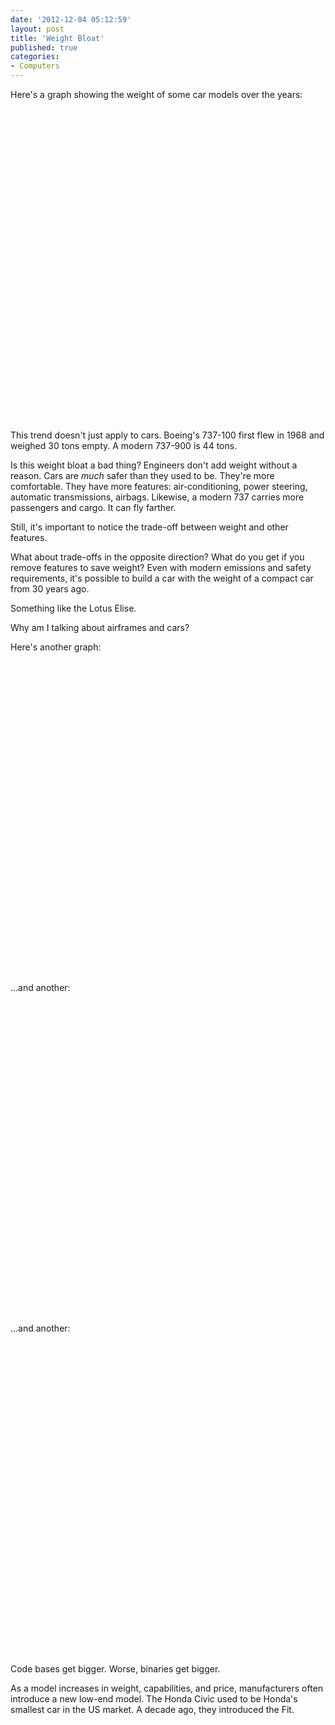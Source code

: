 ```yaml
---
date: '2012-12-04 05:12:59'
layout: post
title: 'Weight Bloat'
published: true
categories:
- Computers
---
```


Here's a graph showing the weight of some car models over the years:

<div id="car_weight_chart_div" style="width: 100%; height: 500px;"> </div>

This trend doesn't just apply to cars. Boeing's 737-100 first flew in 1968 and weighed 30 tons empty. A modern 737-900 is 44 tons.

Is this weight bloat a bad thing? Engineers don't add weight without a reason. Cars are *much* safer than they used to be. They're more comfortable. They have more features: air-conditioning, power steering, automatic transmissions, airbags. Likewise, a modern 737 carries more passengers and cargo. It can fly farther.

Still, it's important to notice the trade-off between weight and other features.

What about trade-offs in the opposite direction? What do you get if you remove features to save weight? Even with modern emissions and safety requirements, it's possible to build a car with the weight of a compact car from 30 years ago.

Something like the Lotus Elise.

Why am I talking about airframes and cars?

Here's another graph:

<div id="httpd_cloc_chart_div" style="width: 100%; height: 500px;"> </div>

...and another:

<div id="nodejs_cloc_chart_div" style="width: 100%; height: 500px;"> </div>

...and another:

<div id="_cloc_chart_div" style="width: 100%; height: 500px;"> </div>

Code bases get bigger. Worse, binaries get bigger.


As a model increases in weight, capabilities, and price, manufacturers often introduce a new low-end model. The Honda Civic used to be Honda's smallest car in the US market. A decade ago, they introduced the Fit. 


<script type="text/javascript" src="https://www.google.com/jsapi"> </script>
<script type="text/javascript">
// Load the Visualization API and the piechart package.
google.load('visualization', '1.0', {'packages':['corechart']});

// Set a callback to run when the Google Visualization API is loaded.
google.setOnLoadCallback(drawCharts);

function drawCharts() {
  var car_data = new google.visualization.DataTable();
  car_data.addColumn("date", "Year");
  car_data.addColumn("number", "Honda Civic");
  car_data.addColumn("number", "Toyota Corolla");
  car_data.addColumn("number", "Volkswagen Golf");
  car_data.addRows([
    [new Date(1973, 0, 1), 680, 730, 790],
    [new Date(1975, 0, 1), 680, 880, 790],
    [new Date(1980, 0, 1), 780, 855, 790],
    [new Date(1985, 0, 1), 825, 1047, 969],
    [new Date(1988, 0, 1), 924, 1086, 969],
    [new Date(1989, 0, 1), 973, 1086, 969],
    [new Date(1990, 0, 1), 1026, 1086, 969],
    [new Date(1991, 0, 1), 1026, 1086, 1020],
    [new Date(1992, 0, 1), 1031, 1086, 1020],
    [new Date(1993, 0, 1), 1031, 1052, 1020],
    [new Date(1994, 0, 1), 1049, 1052, 1020],
    [new Date(1995, 0, 1), 1049, 1095, 1020],
    [new Date(1996, 0, 1), 1052, 1095, 1020],
    [new Date(1997, 0, 1), 1075, 1095, 1020],
    [new Date(1998, 0, 1), 1060, 1095, 1020],
    [new Date(1999, 0, 1), 1060, 1095, 1256],
    [new Date(2000, 0, 1), 1060, 1095, 1256],
    [new Date(2001, 0, 1), 1098, 1095, 1256],
    [new Date(2002, 0, 1), 1098, 1135, 1256],
    [new Date(2005, 0, 1), 1144, 1135, 1323],
    [new Date(2006, 0, 1), 1144, 1300, 1323],
    [new Date(2012, 0, 1), 1243, 1300, 1346]
  ]);
  var car_options = {
                  'title':'Car Weights',
                  'fontSize': 20,
                  'backgroundColor': {
                    'fill': '#eef'
                  },
                  'chartArea': {
                    'left': '15%',
                    'width': '80%'
                  },
                  'legend': {
                    'position': 'top',
                    'textStyle': {
                      'fontSize': 14
                    }
                  },
                  'hAxis': {},
                  'vAxis': {
                    'gridlines': {
                      'count': 6
                    },
                    'minValue': 0,
                    'title': 'Kilograms'
                  },
                  'colors': [
                    '#43d',
                    '#396',
                    '#668'
                  ],
                  'width': "100%",
                  'height': 500
                };
  var car_chart = new google.visualization.ChartWrapper({
    'chartType': 'LineChart',
    'containerId': 'car_weight_chart_div',
    'options': car_options,
    'dataTable': car_data
  });
  car_chart.draw();

  var httpd_cloc_data = new google.visualization.DataTable();
  httpd_cloc_data.addColumn("date", "Year");
  httpd_cloc_data.addColumn("number", "Apache httpd");
  httpd_cloc_data.addRows([
    [new Date("Wed Nov 7 19:26:48 2012 +0000"), 151569],
    [new Date("Sun Oct 7 00:07:05 2012 +0000"), 151348],
    [new Date("Wed Sep 19 07:44:53 2012 +0000"), 149758],
    [new Date("Tue Aug 21 14:46:55 2012 +0000"), 149328],
    [new Date("Tue Aug 7 19:38:09 2012 +0000"), 149290],
    [new Date("Tue Jul 31 19:59:30 2012 +0000"), 149018],
    [new Date("Wed Jul 18 18:28:04 2012 +0000"), 148751],
    [new Date("Fri Jun 22 14:56:44 2012 +0000"), 148624],
    [new Date("Sat May 26 16:08:58 2012 +0000"), 148168],
    [new Date("Tue May 8 16:50:38 2012 +0000"), 148135],
    [new Date("Sat Apr 28 09:02:40 2012 +0000"), 148035],
    [new Date("Wed Apr 25 13:43:43 2012 +0000"), 148044],
    [new Date("Fri Apr 20 11:44:27 2012 +0000"), 148042],
    [new Date("Thu Apr 12 14:15:20 2012 +0000"), 148033],
    [new Date("Mon Apr 2 18:52:26 2012 +0000"), 147996],
    [new Date("Fri Mar 16 19:58:32 2012 +0000"), 147982],
    [new Date("Wed Feb 29 01:52:17 2012 +0000"), 147924],
    [new Date("Thu Feb 2 14:14:00 2012 +0000"), 147888],
    [new Date("Mon Jan 9 13:06:18 2012 +0000"), 147909],
    [new Date("Sat Dec 17 17:06:08 2011 +0000"), 146650],
    [new Date("Fri Dec 2 22:42:39 2011 +0000"), 146180],
    [new Date("Tue Nov 22 16:50:00 2011 +0000"), 145938],
    [new Date("Sun Nov 13 00:21:45 2011 +0000"), 145723],
    [new Date("Wed Nov 9 23:21:13 2011 +0000"), 141145],
    [new Date("Sun Oct 30 14:19:45 2011 +0000"), 140793],
    [new Date("Sun Oct 9 22:41:54 2011 +0000"), 138907],
    [new Date("Mon Sep 19 13:50:53 2011 +0000"), 138592],
    [new Date("Sun Sep 4 16:04:38 2011 +0000"), 138404],
    [new Date("Sun Aug 14 22:03:02 2011 +0000"), 138240],
    [new Date("Sat Jul 23 17:29:42 2011 +0000"), 137890],
    [new Date("Wed Jun 29 19:16:36 2011 +0000"), 138645],
    [new Date("Mon Jun 6 15:42:06 2011 +0000"), 138020],
    [new Date("Mon May 9 18:43:50 2011 +0000"), 136193],
    [new Date("Thu Apr 7 00:07:50 2011 +0000"), 135923],
    [new Date("Mon Mar 28 10:09:29 2011 +0000"), 135884],
    [new Date("Sat Mar 12 12:03:59 2011 +0000"), 135779],
    [new Date("Tue Feb 15 16:13:20 2011 +0000"), 135695],
    [new Date("Wed Feb 2 21:23:41 2011 +0000"), 135381],
    [new Date("Sat Jan 15 15:21:54 2011 +0000"), 134947],
    [new Date("Wed Jan 5 16:22:42 2011 +0000"), 134942],
    [new Date("Thu Dec 23 16:43:43 2010 +0000"), 134889],
    [new Date("Tue Dec 7 21:03:23 2010 +0000"), 134900],
    [new Date("Tue Nov 30 21:43:36 2010 +0000"), 134854],
    [new Date("Sat Nov 20 22:38:38 2010 +0000"), 134623],
    [new Date("Sun Nov 7 13:26:54 2010 +0000"), 134312],
    [new Date("Wed Nov 3 15:23:31 2010 +0000"), 133779],
    [new Date("Wed Oct 20 11:03:01 2010 +0000"), 133639],
    [new Date("Tue Oct 12 19:59:09 2010 +0000"), 133175],
    [new Date("Mon Sep 27 14:32:33 2010 +0000"), 131702],
    [new Date("Thu Sep 16 09:56:38 2010 +0000"), 131039],
    [new Date("Wed Aug 18 20:10:12 2010 +0000"), 130159],
    [new Date("Wed Jul 14 20:19:07 2010 +0000"), 130018],
    [new Date("Fri Jun 18 08:44:34 2010 +0000"), 129401],
    [new Date("Sat Jun 5 20:35:51 2010 +0000"), 129249],
    [new Date("Thu May 6 14:00:59 2010 +0000"), 129118],
    [new Date("Tue Apr 13 13:54:00 2010 +0000"), 129021],
    [new Date("Wed Mar 24 13:11:51 2010 +0000"), 128701],
    [new Date("Thu Mar 11 14:23:19 2010 +0000"), 128625],
    [new Date("Sat Feb 20 15:21:03 2010 +0000"), 128494],
    [new Date("Mon Feb 1 21:38:15 2010 +0000"), 128003],
    [new Date("Tue Dec 29 12:39:23 2009 +0000"), 127767],
    [new Date("Tue Nov 24 21:24:27 2009 +0000"), 127614],
    [new Date("Mon Nov 9 10:43:16 2009 +0000"), 127509],
    [new Date("Mon Nov 2 19:03:06 2009 +0000"), 127435],
    [new Date("Fri Oct 9 21:45:16 2009 +0000"), 126556],
    [new Date("Sun Sep 27 12:54:50 2009 +0000"), 125823],
    [new Date("Sun Sep 6 19:36:45 2009 +0000"), 125610],
    [new Date("Mon Jul 27 16:38:04 2009 +0000"), 124026],
    [new Date("Sat Jun 27 06:59:47 2009 +0000"), 123613],
    [new Date("Fri May 15 15:19:04 2009 +0000"), 123456],
    [new Date("Tue May 5 06:47:21 2009 +0000"), 123424],
    [new Date("Thu Apr 2 10:05:39 2009 +0000"), 122732],
    [new Date("Wed Mar 25 17:52:23 2009 +0000"), 128724],
    [new Date("Tue Feb 17 17:51:17 2009 +0000"), 128532],
    [new Date("Sun Jan 25 22:13:40 2009 +0000"), 127897],
    [new Date("Thu Jan 8 18:29:42 2009 +0000"), 127645],
    [new Date("Tue Dec 30 17:07:25 2008 +0000"), 128699],
    [new Date("Sun Dec 14 17:18:16 2008 +0000"), 127095],
    [new Date("Fri Dec 5 03:48:35 2008 +0000"), 125326],
    [new Date("Thu Nov 13 01:23:00 2008 +0000"), 147570],
    [new Date("Fri Oct 31 13:35:46 2008 +0000"), 148307],
    [new Date("Fri Oct 10 06:41:32 2008 +0000"), 147022],
    [new Date("Mon Aug 18 13:33:34 2008 +0000"), 143981],
    [new Date("Thu Jul 10 13:27:37 2008 +0000"), 143955],
    [new Date("Sat Jun 7 12:51:43 2008 +0000"), 143837],
    [new Date("Thu May 22 17:01:14 2008 +0000"), 143739],
    [new Date("Sat May 3 04:25:37 2008 +0000"), 143674],
    [new Date("Tue Apr 8 16:04:12 2008 +0000"), 142553],
    [new Date("Wed Apr 2 15:07:57 2008 +0000"), 140833],
    [new Date("Sun Mar 2 23:57:11 2008 +0000"), 140706],
    [new Date("Mon Feb 11 14:27:34 2008 +0000"), 140575],
    [new Date("Mon Dec 31 05:40:54 2007 +0000"), 140191],
    [new Date("Tue Dec 11 13:27:21 2007 +0000"), 139947],
    [new Date("Fri Nov 23 12:13:59 2007 +0000"), 139287],
    [new Date("Wed Oct 24 03:56:50 2007 +0000"), 138355],
    [new Date("Wed Sep 26 14:26:19 2007 +0000"), 138197],
    [new Date("Sun Sep 2 09:16:05 2007 +0000"), 138065],
    [new Date("Fri Aug 24 00:42:35 2007 +0000"), 137955],
    [new Date("Mon Aug 6 22:45:39 2007 +0000"), 137917],
    [new Date("Wed Jul 18 08:02:21 2007 +0000"), 137575],
    [new Date("Sun May 27 11:26:04 2007 +0000"), 137274],
    [new Date("Mon Mar 19 20:04:56 2007 +0000"), 137154],
    [new Date("Mon Dec 25 17:40:10 2006 +0000"), 137115],
    [new Date("Tue Nov 7 13:35:09 2006 +0000"), 136940],
    [new Date("Thu Sep 28 20:15:42 2006 +0000"), 136050],
    [new Date("Sat Jul 29 13:24:37 2006 +0000"), 135180],
    [new Date("Tue Jul 11 21:12:08 2006 +0000"), 134809],
    [new Date("Sat Jun 10 01:51:27 2006 +0000"), 134748],
    [new Date("Wed Apr 19 22:47:49 2006 +0000"), 134513],
    [new Date("Thu Mar 9 20:36:27 2006 +0000"), 134415],
    [new Date("Wed Jan 18 10:11:39 2006 +0000"), 134565],
    [new Date("Sun Dec 11 20:40:56 2005 +0000"), 133459],
    [new Date("Wed Nov 16 17:24:48 2005 +0000"), 133082],
    [new Date("Tue Oct 25 19:54:11 2005 +0000"), 132990],
    [new Date("Wed Oct 5 07:59:36 2005 +0000"), 132708],
    [new Date("Mon Sep 19 13:03:37 2005 +0000"), 132523],
    [new Date("Fri Aug 26 16:00:59 2005 +0000"), 132314],
    [new Date("Tue Aug 9 08:21:39 2005 +0000"), 132091],
    [new Date("Sat Jul 16 11:46:15 2005 +0000"), 132090],
    [new Date("Thu Jun 16 12:52:57 2005 +0000"), 131620],
    [new Date("Mon May 23 17:43:10 2005 +0000"), 131187],
    [new Date("Wed Apr 20 19:44:43 2005 +0000"), 130532],
    [new Date("Thu Mar 31 19:02:44 2005 +0000"), 130401],
    [new Date("Fri Feb 25 06:29:20 2005 +0000"), 130152],
    [new Date("Thu Feb 3 22:05:06 2005 +0000"), 130095],
    [new Date("Sat Jan 15 16:19:16 2005 +0000"), 129551],
    [new Date("Thu Dec 16 19:28:17 2004 +0000"), 129460],
    [new Date("Fri Dec 3 05:28:00 2004 +0000"), 129337],
    [new Date("Sat Nov 27 19:54:28 2004 +0000"), 129272],
    [new Date("Fri Nov 19 09:18:04 2004 +0000"), 108342],
    [new Date("Sun Oct 31 18:00:43 2004 +0000"), 107412],
    [new Date("Wed Oct 6 19:40:47 2004 +0000"), 107271],
    [new Date("Fri Sep 17 15:39:29 2004 +0000"), 107015],
    [new Date("Thu Sep 9 10:26:29 2004 +0000"), 106193],
    [new Date("Thu Aug 26 18:30:41 2004 +0000"), 106102],
    [new Date("Tue Aug 17 16:35:26 2004 +0000"), 104795],
    [new Date("Wed Aug 11 22:13:50 2004 +0000"), 104362],
    [new Date("Mon Jul 26 03:42:54 2004 +0000"), 103525],
    [new Date("Sat Jul 3 07:19:58 2004 +0000"), 103051],
    [new Date("Thu Jun 3 15:43:09 2004 +0000"), 102340],
    [new Date("Wed May 5 15:30:53 2004 +0000"), 102256],
    [new Date("Sun Apr 18 19:05:49 2004 +0000"), 102149],
    [new Date("Tue Mar 30 19:58:14 2004 +0000"), 101541],
    [new Date("Tue Mar 16 16:57:02 2004 +0000"), 101467],
    [new Date("Mon Mar 1 17:49:52 2004 +0000"), 101204],
    [new Date("Sun Feb 8 19:48:18 2004 +0000"), 101017],
    [new Date("Thu Jan 29 23:40:02 2004 +0000"), 101009],
    [new Date("Sat Jan 10 05:43:49 2004 +0000"), 100886],
    [new Date("Tue Dec 16 20:55:04 2003 +0000"), 100533],
    [new Date("Wed Nov 26 18:48:56 2003 +0000"), 100281],
    [new Date("Sun Nov 2 14:40:45 2003 +0000"), 101459],
    [new Date("Thu Sep 18 20:57:12 2003 +0000"), 101364],
    [new Date("Fri Aug 22 23:14:30 2003 +0000"), 101254],
    [new Date("Wed Jul 30 21:04:31 2003 +0000"), 101160],
    [new Date("Mon Jul 21 12:42:52 2003 +0000"), 101153],
    [new Date("Wed Jul 9 12:19:01 2003 +0000"), 101094],
    [new Date("Tue Jun 10 20:17:51 2003 +0000"), 100984],
    [new Date("Thu May 22 12:25:19 2003 +0000"), 100914],
    [new Date("Tue May 13 14:52:37 2003 +0000"), 100672],
    [new Date("Wed Apr 23 18:58:17 2003 +0000"), 100754],
    [new Date("Wed Apr 9 21:58:52 2003 +0000"), 100717],
    [new Date("Sat Mar 29 02:18:43 2003 +0000"), 100827],
    [new Date("Thu Mar 6 21:57:45 2003 +0000"), 100577],
    [new Date("Tue Feb 18 22:07:21 2003 +0000"), 100071],
    [new Date("Wed Jan 29 18:26:43 2003 +0000"), 99814],
    [new Date("Thu Jan 16 23:23:47 2003 +0000"), 99612],
    [new Date("Sun Dec 29 03:36:57 2002 +0000"), 98418],
    [new Date("Sat Dec 14 19:00:34 2002 +0000"), 98474],
    [new Date("Mon Dec 2 23:56:25 2002 +0000"), 98130],
    [new Date("Wed Nov 20 21:43:24 2002 +0000"), 98053],
    [new Date("Mon Nov 11 03:13:54 2002 +0000"), 97866],
    [new Date("Fri Nov 1 17:55:12 2002 +0000"), 97723],
    [new Date("Fri Oct 18 16:47:29 2002 +0000"), 97616],
    [new Date("Wed Oct 9 01:40:44 2002 +0000"), 97473],
    [new Date("Mon Sep 30 23:43:18 2002 +0000"), 97372],
    [new Date("Fri Sep 20 06:06:41 2002 +0000"), 97237],
    [new Date("Sat Sep 14 23:05:42 2002 +0000"), 97189],
    [new Date("Sun Sep 8 22:45:05 2002 +0000"), 96696],
    [new Date("Mon Sep 2 00:24:44 2002 +0000"), 96589],
    [new Date("Sat Aug 24 17:54:20 2002 +0000"), 96466],
    [new Date("Fri Aug 16 03:52:53 2002 +0000"), 96326],
    [new Date("Fri Aug 2 03:42:12 2002 +0000"), 96318],
    [new Date("Thu Jul 25 17:11:33 2002 +0000"), 96162],
    [new Date("Wed Jul 17 07:14:59 2002 +0000"), 96060],
    [new Date("Wed Jul 10 07:01:02 2002 +0000"), 96061],
    [new Date("Fri Jun 28 08:40:25 2002 +0000"), 95915],
    [new Date("Wed Jun 19 00:31:12 2002 +0000"), 95471],
    [new Date("Thu Jun 13 18:37:00 2002 +0000"), 95386],
    [new Date("Fri Jun 7 10:33:33 2002 +0000"), 95313],
    [new Date("Sun Jun 2 02:27:07 2002 +0000"), 94848],
    [new Date("Wed May 29 21:14:21 2002 +0000"), 94206],
    [new Date("Fri May 24 14:41:08 2002 +0000"), 93926],
    [new Date("Fri May 17 10:48:06 2002 +0000"), 93679],
    [new Date("Fri May 10 07:51:16 2002 +0000"), 93435],
    [new Date("Fri May 3 20:13:57 2002 +0000"), 93115],
    [new Date("Sun Apr 28 01:45:00 2002 +0000"), 93003],
    [new Date("Fri Apr 19 20:57:01 2002 +0000"), 92724],
    [new Date("Fri Apr 12 19:58:52 2002 +0000"), 91012],
    [new Date("Fri Apr 5 21:24:13 2002 +0000"), 89507],
    [new Date("Mon Apr 1 08:27:42 2002 +0000"), 89398],
    [new Date("Thu Mar 28 02:36:05 2002 +0000"), 89368],
    [new Date("Mon Mar 25 07:37:34 2002 +0000"), 89316],
    [new Date("Wed Mar 20 01:58:47 2002 +0000"), 88303],
    [new Date("Thu Mar 14 07:21:10 2002 +0000"), 87990],
    [new Date("Tue Mar 12 01:40:02 2002 +0000"), 88071],
    [new Date("Thu Mar 7 09:27:17 2002 +0000"), 87518],
    [new Date("Fri Mar 1 09:23:05 2002 +0000"), 87411],
    [new Date("Sun Feb 24 00:34:14 2002 +0000"), 87149],
    [new Date("Sun Feb 17 19:21:31 2002 +0000"), 86780],
    [new Date("Mon Feb 11 15:40:07 2002 +0000"), 86599],
    [new Date("Tue Feb 5 23:17:22 2002 +0000"), 86363],
    [new Date("Fri Feb 1 17:57:43 2002 +0000"), 85756],
    [new Date("Tue Jan 29 15:31:28 2002 +0000"), 85648],
    [new Date("Tue Jan 22 06:26:07 2002 +0000"), 85424],
    [new Date("Sat Jan 12 02:43:31 2002 +0000"), 85302],
    [new Date("Thu Jan 3 09:53:37 2002 +0000"), 85679],
    [new Date("Thu Dec 27 06:03:13 2001 +0000"), 85292],
    [new Date("Fri Dec 14 13:42:17 2001 +0000"), 84702],
    [new Date("Wed Dec 5 19:01:25 2001 +0000"), 84513],
    [new Date("Wed Nov 28 07:11:44 2001 +0000"), 84478],
    [new Date("Wed Nov 21 18:08:33 2001 +0000"), 83653],
    [new Date("Tue Nov 13 20:15:10 2001 +0000"), 84668],
    [new Date("Thu Nov 8 14:29:37 2001 +0000"), 84314],
    [new Date("Mon Oct 29 15:45:53 2001 +0000"), 83669],
    [new Date("Thu Oct 18 19:51:49 2001 +0000"), 83111],
    [new Date("Thu Oct 11 13:27:05 2001 +0000"), 82216],
    [new Date("Wed Oct 3 01:18:22 2001 +0000"), 82181],
    [new Date("Sat Sep 22 18:53:20 2001 +0000"), 82110],
    [new Date("Mon Sep 10 04:21:40 2001 +0000"), 82599],
    [new Date("Fri Aug 31 09:47:53 2001 +0000"), 82248],
    [new Date("Sun Aug 26 20:09:52 2001 +0000"), 82161],
    [new Date("Thu Aug 23 21:03:44 2001 +0000"), 82287],
    [new Date("Wed Aug 22 02:22:46 2001 +0000"), 83141],
    [new Date("Sun Aug 19 05:48:19 2001 +0000"), 83081],
    [new Date("Thu Aug 16 16:51:48 2001 +0000"), 80635],
    [new Date("Thu Aug 9 15:56:20 2001 +0000"), 80764],
    [new Date("Fri Aug 3 16:25:10 2001 +0000"), 79107],
    [new Date("Mon Jul 30 05:02:53 2001 +0000"), 78885],
    [new Date("Mon Jul 23 18:17:16 2001 +0000"), 77531],
    [new Date("Wed Jul 11 14:48:23 2001 +0000"), 77084],
    [new Date("Wed Jun 27 21:14:15 2001 +0000"), 76881],
    [new Date("Sat Jun 9 02:57:46 2001 +0000"), 76508],
    [new Date("Wed May 23 03:39:44 2001 +0000"), 76473],
    [new Date("Fri May 11 18:21:27 2001 +0000"), 76218],
    [new Date("Fri May 4 00:01:18 2001 +0000"), 66008],
    [new Date("Thu Apr 19 12:07:50 2001 +0000"), 65943],
    [new Date("Tue Apr 10 20:28:01 2001 +0000"), 65328],
    [new Date("Tue Apr 3 06:01:49 2001 +0000"), 65436],
    [new Date("Wed Mar 21 02:20:00 2001 +0000"), 65075],
    [new Date("Fri Mar 2 21:36:21 2001 +0000"), 72643],
    [new Date("Fri Feb 23 13:16:51 2001 +0000"), 73097],
    [new Date("Wed Feb 14 13:35:05 2001 +0000"), 73189],
    [new Date("Sat Feb 10 03:03:18 2001 +0000"), 73721],
    [new Date("Thu Feb 1 15:58:09 2001 +0000"), 73844],
    [new Date("Thu Jan 25 02:51:30 2001 +0000"), 73677],
    [new Date("Thu Jan 18 19:42:15 2001 +0000"), 74684],
    [new Date("Sun Jan 7 16:37:12 2001 +0000"), 74777],
    [new Date("Thu Dec 21 19:47:51 2000 +0000"), 74582],
    [new Date("Sun Dec 17 03:08:43 2000 +0000"), 74496],
    [new Date("Thu Dec 7 08:56:17 2000 +0000"), 74597],
    [new Date("Sat Dec 2 21:39:03 2000 +0000"), 74609],
    [new Date("Thu Nov 23 10:08:19 2000 +0000"), 73826],
    [new Date("Wed Nov 15 20:44:50 2000 +0000"), 73074],
    [new Date("Thu Nov 9 03:33:24 2000 +0000"), 71525],
    [new Date("Wed Nov 1 00:08:33 2000 +0000"), 71474],
    [new Date("Sat Oct 21 12:15:32 2000 +0000"), 70499],
    [new Date("Fri Oct 13 17:36:51 2000 +0000"), 70534],
    [new Date("Sun Oct 8 06:05:22 2000 +0000"), 70441],
    [new Date("Thu Sep 28 17:05:36 2000 +0000"), 69718],
    [new Date("Wed Sep 13 02:07:40 2000 +0000"), 69575],
    [new Date("Sat Aug 19 00:38:51 2000 +0000"), 69147],
    [new Date("Tue Aug 8 04:59:31 2000 +0000"), 68794],
    [new Date("Sat Jul 29 14:30:29 2000 +0000"), 68641],
    [new Date("Tue Jul 11 22:12:18 2000 +0000"), 66993],
    [new Date("Fri Jun 30 14:45:15 2000 +0000"), 67062],
    [new Date("Tue Jun 20 11:31:54 2000 +0000"), 58810],
    [new Date("Sun Jun 11 22:35:20 2000 +0000"), 58768],
    [new Date("Sun Jun 4 19:27:02 2000 +0000"), 59259],
    [new Date("Wed May 24 23:45:37 2000 +0000"), 58556],
    [new Date("Thu May 11 20:34:29 2000 +0000"), 58367],
    [new Date("Fri Apr 28 05:50:17 2000 +0000"), 53949],
    [new Date("Mon Apr 17 13:45:42 2000 +0000"), 53686],
    [new Date("Fri Mar 31 06:42:48 2000 +0000"), 53950],
    [new Date("Tue Mar 14 12:18:28 2000 +0000"), 53528],
    [new Date("Thu Feb 10 16:38:57 2000 +0000"), 54063],
    [new Date("Tue Jan 4 19:01:04 2000 +0000"), 54054],
    [new Date("Wed Dec 8 22:34:02 1999 +0000"), 54196],
    [new Date("Wed Nov 3 02:38:42 1999 +0000"), 53231],
    [new Date("Tue Oct 12 20:36:56 1999 +0000"), 53242],
    [new Date("Mon Aug 30 14:47:21 1999 +0000"), 51943],
    [new Date("Sun Aug 15 00:15:44 1999 +0000"), 27116],
    [new Date("Mon Jul 12 22:51:15 1999 +0000"), 26719],
    [new Date("Tue Mar 23 14:35:47 1999 +0000"), 25644],
    [new Date("Wed Nov 4 19:31:50 1998 +0000"), 24837],
    [new Date("Mon Jun 22 09:48:38 1998 +0000"), 23552],
    [new Date("Sat Mar 21 17:00:54 1998 +0000"), 21605],
    [new Date("Tue Nov 25 09:47:47 1997 +0000"), 17750],
    [new Date("Wed Jul 30 20:08:17 1997 +0000"), 13689],
    [new Date("Fri May 30 19:33:04 1997 +0000"), 10891],
    [new Date("Wed Apr 16 12:43:20 1997 +0000"), 9929],
    [new Date("Sun Jan 26 01:31:14 1997 +0000"), 7917],
    [new Date("Tue Nov 26 06:02:02 1996 +0000"), 5668]
  ]);

  var httpd_cloc_options = {
                  'title':'Httpd: Lines of Code',
                  'fontSize': 20,
                  'backgroundColor': {
                    'fill': '#eef'
                  },
                  'chartArea': {
                    'left': '15%',
                    'width': '80%'
                  },
                  'legend': {},
                  'hAxis': {},
                  'vAxis': {
                    'gridlines': {
                      'count': 8
                    },
                    'minValue': 0,
                    'title': 'Lines'
                  },
                  'colors': [
                    '#43d',
                    '#396',
                    '#668'
                  ],
                  'width': "100%",
                  'height': 500
                };
  var httpd_cloc_chart = new google.visualization.ChartWrapper({
    'chartType': 'LineChart',
    'containerId': 'httpd_cloc_chart_div',
    'options': httpd_cloc_options,
    'dataTable': httpd_cloc_data
  });
  httpd_cloc_chart.draw();

  var nodejs_cloc_data = new google.visualization.DataTable();
  nodejs_cloc_data.addColumn("date", "Year");
  nodejs_cloc_data.addColumn("number", "Node.js");
  nodejs_cloc_data.addRows([
    [new Date("Thu Nov 1 01:36:41 2012 +0100"), 11935],
    [new Date("Wed Oct 24 02:42:57 2012 +0200"), 11842],
    [new Date("Tue Oct 23 19:54:22 2012 -0400"), 12062],
    [new Date("Mon Oct 22 00:18:14 2012 +0200"), 12413],
    [new Date("Fri Oct 12 08:57:12 2012 -0700"), 12409],
    [new Date("Sun Oct 7 11:27:14 2012 -0700"), 12388],
    [new Date("Mon Sep 24 11:18:05 2012 +0300"), 12361],
    [new Date("Wed Sep 19 14:37:08 2012 +0200"), 12351],
    [new Date("Fri Sep 14 01:59:44 2012 +0200"), 12348],
    [new Date("Wed Sep 12 02:46:45 2012 +0200"), 12333],
    [new Date("Sat Sep 8 02:08:22 2012 +0200"), 12352],
    [new Date("Thu Sep 6 15:58:09 2012 +0200"), 12333],
    [new Date("Thu Aug 30 17:28:02 2012 +0200"), 12335],
    [new Date("Mon Aug 27 12:51:25 2012 -0700"), 12232],
    [new Date("Wed Aug 22 15:18:45 2012 -0400"), 12335],
    [new Date("Sun Aug 19 11:11:47 2012 -0700"), 12321],
    [new Date("Wed Aug 15 02:10:02 2012 +0200"), 12320],
    [new Date("Tue Aug 7 12:02:49 2012 -0700"), 12305],
    [new Date("Sat Aug 4 11:06:14 2012 -0700"), 12305],
    [new Date("Thu Aug 2 15:00:57 2012 -0700"), 12305],
    [new Date("Tue Jul 31 13:45:16 2012 +0200"), 12305],
    [new Date("Wed Jul 25 10:28:03 2012 -0700"), 12302],
    [new Date("Thu Jul 19 14:27:31 2012 -0700"), 12274],
    [new Date("Tue Jul 17 12:02:57 2012 -0700"), 12288],
    [new Date("Sat Jul 14 01:43:34 2012 +0200"), 12288],
    [new Date("Fri Jul 6 21:36:53 2012 -0700"), 12286],
    [new Date("Thu Jul 5 18:46:09 2012 +0200"), 12282],
    [new Date("Tue Jul 3 15:14:33 2012 +0200"), 12282],
    [new Date("Thu Jun 28 04:14:24 2012 +0200"), 12282],
    [new Date("Mon Jun 25 18:53:35 2012 +0200"), 12282],
    [new Date("Thu Jun 21 19:44:58 2012 -0700"), 12282],
    [new Date("Mon Jun 18 11:03:32 2012 +0200"), 12267],
    [new Date("Tue Jun 19 17:48:07 2012 +0200"), 12267],
    [new Date("Sun Jun 17 12:04:35 2012 -0700"), 12274],
    [new Date("Thu Jun 14 16:59:02 2012 -0700"), 12274],
    [new Date("Wed Jun 13 11:58:18 2012 +0000"), 12280],
    [new Date("Mon Jun 11 23:46:17 2012 +0200"), 13042],
    [new Date("Sat Jun 9 00:33:25 2012 -0700"), 12197],
    [new Date("Wed Jun 6 09:58:46 2012 -0700"), 13040],
    [new Date("Sat Jun 2 16:01:18 2012 +0200"), 12171],
    [new Date("Sun May 27 23:29:00 2012 +0200"), 12150],
    [new Date("Mon May 21 21:09:40 2012 +0400"), 12238],
    [new Date("Tue May 15 14:21:22 2012 -0700"), 12336],
    [new Date("Mon May 14 17:34:33 2012 +0200"), 13050],
    [new Date("Tue May 8 16:07:14 2012 +0200"), 12988],
    [new Date("Sat May 5 00:06:24 2012 +0200"), 12122],
    [new Date("Fri May 4 11:21:08 2012 -0700"), 12885],
    [new Date("Tue May 1 15:51:29 2012 -0700"), 12159],
    [new Date("Sun Apr 29 18:53:41 2012 -0700"), 12145],
    [new Date("Tue Apr 24 04:01:28 2012 +0200"), 12121],
    [new Date("Wed Apr 18 12:24:41 2012 -0700"), 12121],
    [new Date("Thu Apr 12 00:59:38 2012 +0200"), 12007],
    [new Date("Wed Apr 11 22:28:44 2012 -0700"), 12015],
    [new Date("Mon Apr 2 15:12:23 2012 -0700"), 12856],
    [new Date("Mon Apr 2 14:36:23 2012 -0700"), 12002],
    [new Date("Mon Mar 26 05:45:23 2012 -0700"), 11943],
    [new Date("Wed Mar 28 19:54:01 2012 -0700"), 11981],
    [new Date("Sat Mar 24 01:39:39 2012 -0700"), 12827],
    [new Date("Tue Mar 20 17:21:32 2012 +0100"), 11959],
    [new Date("Sat Mar 17 15:50:43 2012 +0100"), 12827],
    [new Date("Mon Mar 12 17:24:39 2012 -0700"), 11928],
    [new Date("Fri Mar 9 09:20:29 2012 -0800"), 11980],
    [new Date("Mon Mar 5 17:53:15 2012 +0000"), 11959],
    [new Date("Mon Mar 5 13:20:13 2012 -0800"), 11934],
    [new Date("Sat Mar 3 12:18:24 2012 +0900"), 11934],
    [new Date("Mon Feb 27 11:18:10 2012 -0800"), 12817],
    [new Date("Mon Feb 27 11:09:33 2012 -0800"), 12817],
    [new Date("Tue Feb 28 18:11:48 2012 +0100"), 11934],
    [new Date("Mon Feb 27 11:18:10 2012 -0800"), 11934],
    [new Date("Mon Feb 27 11:09:33 2012 -0800"), 11934],
    [new Date("Fri Feb 24 09:37:16 2012 -0700"), 11934],
    [new Date("Thu Feb 23 01:52:45 2012 +0100"), 11940],
    [new Date("Mon Feb 20 19:55:37 2012 +0100"), 11897],
    [new Date("Fri Feb 17 12:41:39 2012 -0800"), 11857],
    [new Date("Wed Feb 15 23:50:04 2012 +0100"), 12777],
    [new Date("Sun Feb 12 21:53:43 2012 +0600"), 11857],
    [new Date("Tue Feb 7 16:50:05 2012 -0800"), 12856],
    [new Date("Mon Feb 6 23:01:17 2012 -0800"), 11818],
    [new Date("Thu Feb 2 15:37:59 2012 -0800"), 12755],
    [new Date("Tue Jan 31 14:46:23 2012 +0100"), 12421],
    [new Date("Thu Jan 26 17:14:16 2012 -0800"), 12769],
    [new Date("Mon Jan 23 13:53:11 2012 -0800"), 12770],
    [new Date("Thu Jan 19 18:56:23 2012 -0800"), 12349],
    [new Date("Tue Jan 17 11:32:58 2012 -0800"), 12716],
    [new Date("Mon Jan 16 20:18:37 2012 +0600"), 12262],
    [new Date("Wed Jan 11 09:02:51 2012 +0100"), 12243],
    [new Date("Mon Jan 9 02:28:49 2012 +0100"), 12099],
    [new Date("Sat Dec 31 00:30:42 2011 -0800"), 11910],
    [new Date("Thu Dec 29 14:57:53 2011 +0100"), 12653],
    [new Date("Thu Dec 22 13:40:26 2011 -0800"), 11830],
    [new Date("Tue Dec 27 17:43:58 2011 +0900"), 12657],
    [new Date("Wed Dec 21 12:17:23 2011 -0800"), 11639],
    [new Date("Mon Dec 19 13:06:19 2011 -0800"), 11633],
    [new Date("Fri Dec 16 18:04:39 2011 -0800"), 12652],
    [new Date("Wed Dec 14 17:02:15 2011 -0800"), 12737],
    [new Date("Mon Dec 12 09:19:30 2011 -0800"), 12666],
    [new Date("Fri Dec 9 21:14:00 2011 +0100"), 11726],
    [new Date("Tue Dec 6 11:50:54 2011 -0800"), 12707],
    [new Date("Fri Dec 2 02:31:41 2011 +0100"), 12653],
    [new Date("Fri Nov 25 09:29:06 2011 +0100"), 12620],
    [new Date("Tue Nov 22 12:43:55 2011 -0800"), 12553],
    [new Date("Thu Nov 17 23:48:40 2011 +0100"), 12495],
    [new Date("Mon Nov 14 17:17:23 2011 -0800"), 12489],
    [new Date("Thu Nov 10 13:04:34 2011 -0800"), 12489],
    [new Date("Mon Nov 7 11:37:05 2011 -0800"), 12427],
    [new Date("Fri Nov 4 15:11:19 2011 -0700"), 12433],
    [new Date("Thu Nov 3 05:15:09 2011 +0100"), 12630],
    [new Date("Wed Nov 2 18:27:43 2011 -0700"), 12443],
    [new Date("Sun Oct 30 21:22:46 2011 +0100"), 12450],
    [new Date("Thu Oct 27 16:47:37 2011 -0700"), 12332],
    [new Date("Tue Oct 25 19:18:41 2011 +0000"), 12426],
    [new Date("Fri Oct 21 14:54:11 2011 -0700"), 12401],
    [new Date("Mon Oct 17 18:24:12 2011 -0700"), 12410],
    [new Date("Tue Oct 11 20:54:55 2011 -0400"), 12350],
    [new Date("Tue Oct 11 13:21:30 2011 -0700"), 13058],
    [new Date("Mon Oct 10 13:52:18 2011 -0700"), 15390],
    [new Date("Fri Oct 7 15:17:51 2011 +0700"), 15391],
    [new Date("Fri Sep 30 16:49:30 2011 -0700"), 15594],
    [new Date("Tue Sep 27 16:13:43 2011 +0200"), 15593],
    [new Date("Sun Sep 25 03:31:39 2011 +0200"), 12159],
    [new Date("Wed Sep 21 16:10:34 2011 -0700"), 15332],
    [new Date("Wed Sep 21 13:19:22 2011 +0900"), 12458],
    [new Date("Mon Sep 19 16:28:22 2011 +0200"), 15269],
    [new Date("Wed Sep 14 13:27:44 2011 -0700"), 15020],
    [new Date("Mon Sep 12 14:59:51 2011 -0700"), 15012],
    [new Date("Sat Sep 10 19:18:36 2011 +0700"), 15004],
    [new Date("Thu Sep 8 23:04:37 2011 +0700"), 15004],
    [new Date("Thu Sep 8 11:47:32 2011 +0900"), 15000],
    [new Date("Mon Sep 5 01:01:53 2011 +0200"), 14831],
    [new Date("Wed Aug 31 14:33:40 2011 +0200"), 14807],
    [new Date("Wed Aug 24 13:42:20 2011 -0700"), 14812],
    [new Date("Tue Aug 23 00:19:39 2011 +0900"), 12142],
    [new Date("Mon Aug 15 18:26:48 2011 -0700"), 14519],
    [new Date("Sat Aug 13 03:09:34 2011 +0900"), 14526],
    [new Date("Fri Aug 12 13:20:24 2011 -0600"), 14829],
    [new Date("Thu Aug 11 17:41:30 2011 +0200"), 13851],
    [new Date("Tue Aug 9 17:46:29 2011 -0700"), 13833],
    [new Date("Mon Aug 8 14:14:47 2011 -0700"), 13830],
    [new Date("Sat Aug 6 19:11:39 2011 -0700"), 13826],
    [new Date("Fri Aug 5 10:03:38 2011 +0200"), 13866],
    [new Date("Tue Aug 2 00:10:53 2011 -0700"), 14133],
    [new Date("Mon Aug 1 18:16:27 2011 +0200"), 14634],
    [new Date("Wed Jul 27 17:33:04 2011 -0700"), 14387],
    [new Date("Tue Jul 26 23:20:29 2011 +0200"), 14511],
    [new Date("Sun Jul 24 17:18:33 2011 -0700"), 12137],
    [new Date("Thu Jul 21 15:42:08 2011 -0700"), 14267],
    [new Date("Tue Jul 19 10:46:40 2011 -0700"), 12160],
    [new Date("Sat Jul 16 14:51:45 2011 +0200"), 14140],
    [new Date("Thu Jul 14 16:56:39 2011 -0700"), 14143],
    [new Date("Sun Jul 10 02:04:56 2011 +0900"), 12148],
    [new Date("Wed Jul 6 17:13:17 2011 -0700"), 14084],
    [new Date("Tue Jul 5 14:40:13 2011 -0700"), 14053],
    [new Date("Mon Jul 4 15:56:56 2011 -0700"), 14045],
    [new Date("Sun Jul 3 11:05:03 2011 -0700"), 13594],
    [new Date("Wed Jun 29 15:06:40 2011 +0200"), 13654],
    [new Date("Fri Jun 17 14:27:02 2011 +0200"), 13542],
    [new Date("Thu Jun 9 15:31:51 2011 +0200"), 13253],
    [new Date("Mon May 23 13:10:00 2011 +0200"), 12117],
    [new Date("Thu May 19 17:50:13 2011 -0700"), 13032],
    [new Date("Fri May 13 07:09:28 2011 -0700"), 13028],
    [new Date("Mon May 2 12:13:06 2011 -0700"), 12064],
    [new Date("Wed Apr 13 17:54:50 2011 -0600"), 12050],
    [new Date("Mon Apr 11 16:07:54 2011 -0700"), 11917],
    [new Date("Sat Apr 2 00:53:07 2011 -0400"), 12380],
    [new Date("Tue Mar 29 10:47:14 2011 -0700"), 11949],
    [new Date("Tue Mar 22 13:18:57 2011 -0700"), 12221],
    [new Date("Fri Mar 18 10:01:45 2011 -0700"), 11951],
    [new Date("Fri Mar 11 17:11:46 2011 -0500"), 11931],
    [new Date("Wed Mar 2 21:04:37 2011 -0800"), 11917],
    [new Date("Sat Feb 19 18:45:34 2011 -0800"), 11908],
    [new Date("Fri Feb 18 13:44:20 2011 -0800"), 11915],
    [new Date("Wed Feb 16 21:09:43 2011 -0500"), 11906],
    [new Date("Mon Feb 14 09:36:28 2011 -0800"), 11906],
    [new Date("Tue Feb 8 21:15:46 2011 -0800"), 11721],
    [new Date("Fri Feb 4 16:00:08 2011 -0800"), 11622],
    [new Date("Thu Jan 27 16:35:35 2011 -0800"), 11525],
    [new Date("Tue Jan 25 03:49:03 2011 +0100"), 11511],
    [new Date("Thu Jan 20 19:07:15 2011 -0800"), 11342],
    [new Date("Tue Jan 18 03:57:14 2011 +0100"), 11521],
    [new Date("Tue Jan 18 03:57:14 2011 +0100"), 10540],
    [new Date("Fri Jan 14 03:44:05 2011 +0100"), 11348],
    [new Date("Wed Jan 12 16:43:05 2011 -0800"), 10549],
    [new Date("Mon Jan 10 17:25:48 2011 -0800"), 10460],
    [new Date("Wed Jan 5 11:53:56 2011 -0800"), 10441],
    [new Date("Sun Jan 2 01:54:19 2011 -0800"), 9326],
    [new Date("Thu Dec 30 11:54:49 2010 -0800"), 9232],
    [new Date("Tue Dec 21 19:14:29 2010 -0800"), 9232],
    [new Date("Sat Dec 18 18:44:04 2010 -0800"), 8425],
    [new Date("Mon Dec 13 22:03:33 2010 -0800"), 8418],
    [new Date("Wed Dec 8 13:22:12 2010 -0800"), 8387],
    [new Date("Sat Dec 4 16:11:57 2010 -0800"), 8367],
    [new Date("Fri Dec 3 01:44:09 2010 +0100"), 9626],
    [new Date("Thu Dec 2 17:48:00 2010 +1100"), 8310],
    [new Date("Tue Nov 30 16:28:50 2010 -0800"), 8312],
    [new Date("Mon Nov 29 11:39:13 2010 -0600"), 8200],
    [new Date("Thu Nov 25 16:08:24 2010 +0100"), 8805],
    [new Date("Thu Nov 25 01:21:30 2010 +0100"), 8666],
    [new Date("Tue Nov 23 12:16:56 2010 +0530"), 8194],
    [new Date("Sun Nov 21 00:28:19 2010 -0500"), 8159],
    [new Date("Thu Nov 18 22:33:31 2010 -0500"), 8429],
    [new Date("Thu Nov 18 16:22:11 2010 -0800"), 8166],
    [new Date("Mon Nov 15 20:26:46 2010 -0800"), 8235],
    [new Date("Sat Nov 13 15:18:10 2010 -0800"), 8235],
    [new Date("Mon Nov 1 16:03:32 2010 -0700"), 8176],
    [new Date("Fri Oct 29 09:00:16 2010 +1100"), 8197],
    [new Date("Tue Oct 26 11:31:32 2010 -0700"), 8191],
    [new Date("Sat Oct 23 14:11:30 2010 -0700"), 8163],
    [new Date("Tue Oct 19 11:36:10 2010 -0700"), 8103],
    [new Date("Wed Oct 13 02:45:37 2010 -0700"), 8074],
    [new Date("Mon Oct 11 01:22:24 2010 -0700"), 8056],
    [new Date("Wed Oct 6 23:05:23 2010 -0400"), 7999],
    [new Date("Wed Sep 29 16:11:00 2010 -0700"), 7983],
    [new Date("Sun Sep 19 10:05:01 2010 +0200"), 7980],
    [new Date("Thu Sep 16 15:27:25 2010 -0700"), 8012],
    [new Date("Sun Sep 12 21:58:06 2010 -0700"), 8027],
    [new Date("Mon Sep 6 12:16:47 2010 -0700"), 8127],
    [new Date("Mon Aug 23 13:12:57 2010 -0700"), 8069],
    [new Date("Fri Aug 20 18:59:33 2010 +0200"), 8068],
    [new Date("Thu Aug 19 23:29:06 2010 -0700"), 8047],
    [new Date("Tue Aug 17 00:10:49 2010 -0400"), 8041],
    [new Date("Wed Aug 11 12:44:35 2010 -0700"), 7831],
    [new Date("Thu Aug 5 11:38:11 2010 +0200"), 7678],
    [new Date("Fri Jul 30 09:42:36 2010 -0700"), 7712],
    [new Date("Fri Jul 23 12:14:51 2010 -0700"), 7556],
    [new Date("Sat Jul 17 23:26:58 2010 -0700"), 7503],
    [new Date("Wed Jul 14 18:07:17 2010 -0500"), 7454],
    [new Date("Tue Jul 13 00:43:09 2010 +0200"), 7450],
    [new Date("Tue Jun 22 15:46:55 2010 -0500"), 7431],
    [new Date("Thu Jun 24 05:17:05 2010 -0500"), 7383],
    [new Date("Mon Jun 21 13:53:17 2010 -0500"), 7231],
    [new Date("Tue Jun 15 20:04:29 2010 -0700"), 7201],
    [new Date("Fri Jun 11 12:45:17 2010 -0700"), 7310],
    [new Date("Fri Jun 4 08:29:10 2010 -0700"), 7253],
    [new Date("Fri May 28 14:48:37 2010 -0700"), 7157],
    [new Date("Sat May 22 13:02:30 2010 -0700"), 7121],
    [new Date("Mon May 17 15:22:09 2010 -0700"), 7185],
    [new Date("Wed May 12 12:17:45 2010 -0700"), 7035],
    [new Date("Thu May 6 14:15:16 2010 -0700"), 7025],
    [new Date("Mon May 3 11:41:30 2010 -0700"), 6957],
    [new Date("Wed Apr 28 23:28:52 2010 -0700"), 6960],
    [new Date("Mon Apr 26 18:53:30 2010 -0700"), 6835],
    [new Date("Wed Apr 21 13:16:46 2010 -0700"), 8063],
    [new Date("Thu Apr 15 02:01:49 2010 -0700"), 5915],
    [new Date("Mon Apr 12 14:29:49 2010 -0700"), 5864],
    [new Date("Thu Apr 8 00:05:37 2010 +0800"), 6218],
    [new Date("Fri Apr 2 16:02:48 2010 -0700"), 5644],
    [new Date("Tue Mar 30 23:12:15 2010 -0700"), 5870],
    [new Date("Thu Mar 25 15:01:59 2010 -0700"), 5633],
    [new Date("Fri Mar 19 21:25:29 2010 -0700"), 5623],
    [new Date("Wed Mar 17 16:24:43 2010 -0700"), 5553],
    [new Date("Mon Mar 15 08:00:19 2010 -0700"), 4166],
    [new Date("Fri Mar 12 15:14:54 2010 +0800"), 4104],
    [new Date("Tue Mar 9 11:59:42 2010 -0800"), 5586],
    [new Date("Sun Mar 7 16:33:21 2010 +0100"), 4106],
    [new Date("Thu Mar 4 11:51:39 2010 -0800"), 4066],
    [new Date("Mon Mar 1 16:05:28 2010 +0100"), 4064],
    [new Date("Tue Feb 23 13:08:04 2010 -0800"), 4042],
    [new Date("Sat Feb 20 22:30:56 2010 -0800"), 3880],
    [new Date("Wed Feb 17 18:41:46 2010 -0800"), 3851],
    [new Date("Wed Feb 17 02:33:36 2010 +1100"), 3844],
    [new Date("Tue Feb 9 10:50:05 2010 -0600"), 3825],
    [new Date("Wed Feb 3 10:00:39 2010 -0800"), 4994],
    [new Date("Tue Jan 26 20:48:51 2010 +0100"), 3766],
    [new Date("Wed Jan 20 21:39:10 2010 +0100"), 3642],
    [new Date("Tue Jan 12 01:09:50 2010 -0800"), 3529],
    [new Date("Tue Jan 5 22:28:03 2010 +0100"), 3485],
    [new Date("Wed Dec 30 00:57:55 2009 -0800"), 4258],
    [new Date("Tue Dec 29 20:31:56 2009 +0100"), 3433],
    [new Date("Thu Dec 17 18:27:48 2009 -0800"), 3432],
    [new Date("Sun Dec 6 23:58:16 2009 +0100"), 3337],
    [new Date("Sat Nov 28 01:49:11 2009 +0100"), 3322],
    [new Date("Tue Nov 17 14:52:18 2009 +0100"), 2968],
    [new Date("Fri Nov 6 13:42:56 2009 +0100"), 2863],
    [new Date("Sat Oct 31 19:14:24 2009 +0100"), 2787],
    [new Date("Mon Oct 26 23:07:37 2009 +0100"), 2790],
    [new Date("Sat Oct 10 11:58:36 2009 +0200"), 2704],
    [new Date("Wed Oct 7 11:53:03 2009 +0200"), 2658],
    [new Date("Sat Oct 3 22:42:03 2009 +0200"), 2543],
    [new Date("Mon Sep 28 16:13:33 2009 +0200"), 2520],
    [new Date("Wed Sep 23 16:39:43 2009 +0200"), 2521],
    [new Date("Wed Sep 16 23:28:31 2009 -0700"), 2531],
    [new Date("Fri Sep 11 20:05:22 2009 +0200"), 2672],
    [new Date("Fri Sep 4 17:35:38 2009 +0200"), 2710],
    [new Date("Mon Aug 31 18:15:27 2009 +0200"), 2714],
    [new Date("Tue Aug 25 01:18:44 2009 +0200"), 2598],
    [new Date("Thu Aug 13 15:06:34 2009 +0200"), 2519],
    [new Date("Thu Aug 6 13:17:30 2009 +0200"), 2520],
    [new Date("Fri Jul 24 20:42:54 2009 +0200"), 2210],
    [new Date("Tue Jul 14 18:31:50 2009 +0200"), 2209],
    [new Date("Mon Jun 29 14:11:26 2009 +0200"), 2286],
    [new Date("Wed Jun 24 16:43:37 2009 +0200"), 2289],
    [new Date("Sun Jun 21 13:41:03 2009 +0200"), 2168],
    [new Date("Tue Jun 16 17:43:40 2009 +0200"), 1784],
    [new Date("Wed Jun 10 15:24:28 2009 +0200"), 1744],
    [new Date("Thu Jun 4 12:36:08 2009 +0200"), 1712],
    [new Date("Tue May 26 19:48:49 2009 +0200"), 1710],
    [new Date("Tue May 19 21:53:26 2009 +0200"), 1457],
    [new Date("Fri May 15 01:47:17 2009 +0200"), 1342],
    [new Date("Mon May 11 17:16:14 2009 +0200"), 1307],
    [new Date("Wed Apr 29 14:12:24 2009 +0200"), 1552],
    [new Date("Wed Apr 22 14:09:17 2009 +0200"), 1663],
    [new Date("Fri Apr 17 18:54:29 2009 +0200"), 1547]
  ]);
  var nodejs_cloc_options = {
                  'title':'Node.js: Lines of Code',
                  'fontSize': 20,
                  'backgroundColor': {
                    'fill': '#eef'
                  },
                  'chartArea': {
                    'left': '15%',
                    'width': '80%'
                  },
                  'legend': {},
                  'hAxis': {},
                  'vAxis': {
                    'gridlines': {
                      'count': 8
                    },
                    'minValue': 0,
                    'title': 'Lines'
                  },
                  'colors': [
                    '#43d',
                    '#396',
                    '#668'
                  ],
                  'width': "100%",
                  'height': 500
                };
  var nodejs_cloc_chart = new google.visualization.ChartWrapper({
    'chartType': 'LineChart',
    'containerId': 'nodejs_cloc_chart_div',
    'options': nodejs_cloc_options,
    'dataTable': nodejs_cloc_data
  });
  nodejs_cloc_chart.draw();
}
</script>
